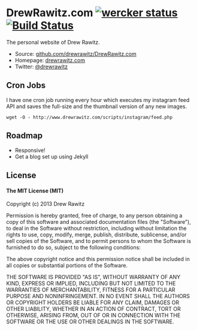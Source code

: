 # DrewRawitz.com [![wercker status](https://app.wercker.com/status/f166292c96dad8dff38bd12128f4aee7/s/ "wercker status")](https://app.wercker.com/project/bykey/f166292c96dad8dff38bd12128f4aee7) [![Build Status](https://travis-ci.org/drewrawitz/DrewRawitz.com.png?branch=master)](https://travis-ci.org/drewrawitz/DrewRawitz.com)

The personal website of Drew Rawitz.

* Source: [github.com/drewrawitz/DrewRawitz.com](https://github.com/drewrawitz/DrewRawitz.com)
* Homepage: [drewrawitz.com](http://www.drewrawitz.com)
* Twitter: [@drewrawitz](http://twitter.com/drewrawitz)

## Cron Jobs
I have one cron job running every hour which executes my instagram feed API and saves the full-size and the thumbnail version of any new images.

`wget -O - http://www.drewrawitz.com/scripts/instagram/feed.php`

## Roadmap
* Responsive!
* Get a blog set up using Jekyll

## License

#### The MIT License (MIT)

Copyright (c) 2013 Drew Rawitz

Permission is hereby granted, free of charge, to any person obtaining a copy of
this software and associated documentation files (the "Software"), to deal in
the Software without restriction, including without limitation the rights to
use, copy, modify, merge, publish, distribute, sublicense, and/or sell copies of
the Software, and to permit persons to whom the Software is furnished to do so,
subject to the following conditions:

The above copyright notice and this permission notice shall be included in all
copies or substantial portions of the Software.

THE SOFTWARE IS PROVIDED "AS IS", WITHOUT WARRANTY OF ANY KIND, EXPRESS OR
IMPLIED, INCLUDING BUT NOT LIMITED TO THE WARRANTIES OF MERCHANTABILITY, FITNESS
FOR A PARTICULAR PURPOSE AND NONINFRINGEMENT. IN NO EVENT SHALL THE AUTHORS OR
COPYRIGHT HOLDERS BE LIABLE FOR ANY CLAIM, DAMAGES OR OTHER LIABILITY, WHETHER
IN AN ACTION OF CONTRACT, TORT OR OTHERWISE, ARISING FROM, OUT OF OR IN
CONNECTION WITH THE SOFTWARE OR THE USE OR OTHER DEALINGS IN THE SOFTWARE.
